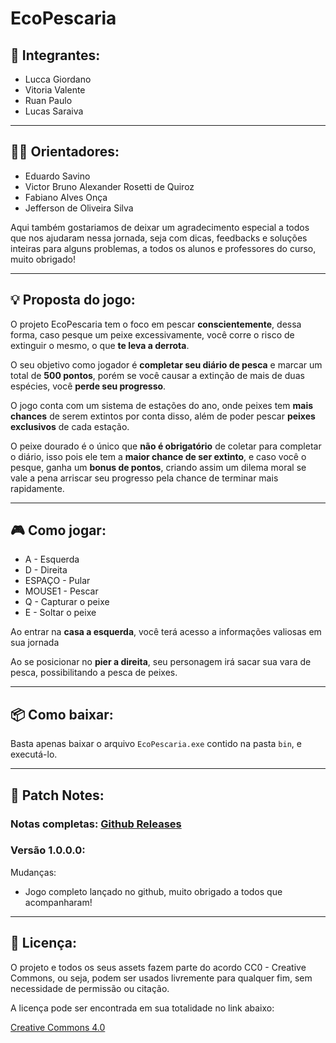 # EcoPescaria

## 👥 Integrantes:

- Lucca Giordano
- Vitoria Valente
- Ruan Paulo
- Lucas Saraiva

---

## 🧑‍🏫 Orientadores:
- Eduardo Savino
- Victor Bruno Alexander Rosetti de Quiroz
- Fabiano Alves Onça
- Jefferson de Oliveira Silva

Aqui também gostariamos de deixar um agradecimento especial a todos que nos ajudaram nessa jornada, seja com dicas, feedbacks e soluções inteiras para alguns problemas, a todos os alunos e professores do curso, muito obrigado!

---

## 💡 Proposta do jogo:

O projeto EcoPescaria tem o foco em pescar **conscientemente**, dessa forma, caso pesque um peixe excessivamente, você corre o risco de extinguir o mesmo, o que **te leva a derrota**.

O seu objetivo como jogador é **completar seu diário de pesca** e marcar um total de **500 pontos**, porém se você causar a extinção de mais de duas espécies, você **perde seu progresso**.

O jogo conta com um sistema de estações do ano, onde peixes tem **mais chances** de serem extintos por conta disso, além de poder pescar **peixes exclusivos** de cada estação.

O peixe dourado é o único que **não é obrigatório** de coletar para completar o diário, isso pois ele tem a **maior chance de ser extinto**, e caso você o pesque, ganha um **bonus de pontos**, criando assim um dilema moral se vale a pena arriscar seu progresso pela chance de terminar mais rapidamente.

---

## 🎮 Como jogar:

- A - Esquerda
- D - Direita
- ESPAÇO - Pular
- MOUSE1 - Pescar
- Q - Capturar o peixe
- E - Soltar o peixe

Ao entrar na **casa a esquerda**, você terá acesso a informações valiosas em sua jornada

Ao se posicionar no **pier a direita**, seu personagem irá sacar sua vara de pesca, possibilitando a pesca de peixes.

---

## 📦 Como baixar:

Basta apenas baixar o arquivo `EcoPescaria.exe` contido na pasta `bin`, e executá-lo.

---

## 📂 Patch Notes:

### Notas completas: [Github Releases](https://github.com/2023-1-MCC1/Projeto7/releases)

### Versão 1.0.0.0:

Mudanças:
 - Jogo completo lançado no github, muito obrigado a todos que acompanharam!


---

## 📝 Licença:

O projeto e todos os seus assets fazem parte do acordo CC0 - Creative Commons, ou seja, podem ser usados livremente para qualquer fim, sem necessidade de permissão ou citação.

A licença pode ser encontrada em sua totalidade no link abaixo:

[Creative Commons 4.0](https://creativecommons.org/licenses/by/4.0/legalcode.pt)
